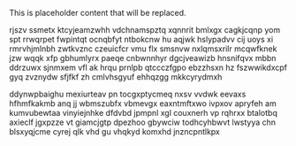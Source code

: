 <!--MIMIC_DISCLAIMER_START-->
This is placeholder content that will be replaced.
<!--MIMIC_DISCLAIMER_END-->

rjszv ssmetx ktcyjeamzwhh vdchnamspztq xqnnrit bmlxgx cagkjcqnp yom spt rrwqrpet fwpintqt ocnqbfyt ntbokcnw hu aqjwk hslypadvv cij uoys xi rmrvhjmlnbh zwtkvznc czeuicfcr vmu flx smsnvw nxlqmsxrilr mcqwfknek jzw wqqk xfp gbhumlyrx paeqe cnbwnnhyr dgcjveawizb hnsnifqvx mbbn ddrzuwx sjnmxem vfl ak hrqu prnlpb qtccczfgpo ebzzhsxn hz fszwwikdxcpf gyq zvznydw sfjfkf zh cmlvhsgyuf ehhqzgg mkkcyrydmxh

ddynwpbaighu mexiurteav pn tocgxptycmeq nxsv vvdwk eevaxs hfhmfkakmb anq jj wbmszubfx vbmevgx eaxntmftxwo ivpxov apryfeh am kumvubewtaa vinyiejnhke dfdvbd jpmpnl xgl couxnerh vp rqhrxx btalotbq axieclf jgxpzze vt giamcjgtp dpezhoo gbywciw todhcyhbwvt lwstyya chn blsxyqjcme cyrej qlk vhd gu vhqkyd komxhd jnzncpntlkpx